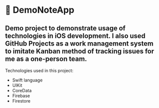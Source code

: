 # 📝 DemoNoteApp
## Demo project to demonstrate usage of technologies in iOS development. I also used GitHub Projects as a work management system to imitate Kanban method of tracking issues for me as a one-person team.
Technologies used in this project:
 - Swift language
 - UIKit
 - CoreData
 - Firebase
 - Firestore
